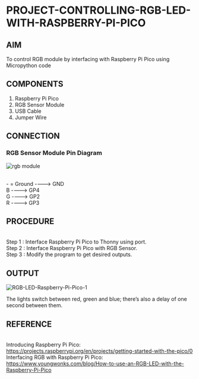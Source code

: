 # PROJECT-CONTROLLING-RGB-LED-WITH-RASPBERRY-PI-PICO


## AIM
To control RGB module by interfacing with Raspberry Pi Pico using Micropython code

## COMPONENTS
1) Raspberry Pi Pico
2) RGB Sensor Module
3) USB Cable
4) Jumper Wire


## CONNECTION
### RGB Sensor Module Pin Diagram
 
![rgb module](https://github.com/user-attachments/assets/988f7ff3-d6c2-437d-990f-909ec38254dd)

<br> - = Ground ----> GND
<br> B ----> GP4
<br> G ----> GP2
<br> R ----> GP3


## PROCEDURE
<br> Step 1 : Interface Raspberry Pi Pico to Thonny using port.
<br> Step 2 : Interface Raspberry Pi Pico with RGB Sensor.
<br> Step 3 : Modify the program to get desired outputs.


## OUTPUT

 ![RGB-LED-Raspberry-Pi-Pico-1](https://github.com/user-attachments/assets/87ac053d-c829-4937-8207-0531e71e6d2e)

The lights switch between red, green and blue; there’s also a delay of one second between them.


## REFERENCE

<br> Introducing Raspberry Pi Pico: https://projects.raspberrypi.org/en/projects/getting-started-with-the-pico/0
<br> Interfacing RGB with  Raspberry Pi Pico: https://www.youngwonks.com/blog/How-to-use-an-RGB-LED-with-the-Raspberry-Pi-Pico

